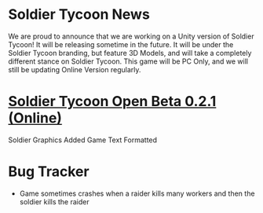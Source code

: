# Soldier Tycoon News
We are proud to announce that we are working on a Unity version of Soldier Tycoon! It will be releasing sometime in the future. It will be under the Soldier Tycoon branding, but feature 3D Models, and will take a completely different stance on Soldier Tycoon. This game will be PC Only, and we will still be updating Online Version regularly.

# [Soldier Tycoon Open Beta 0.2.1 (Online)](https://gcreeper00.github.io/Soldier-Tycoon/)
Soldier Graphics Added
Game Text Formatted

# Bug Tracker
- Game sometimes crashes when a raider kills many workers and then the soldier kills the raider
